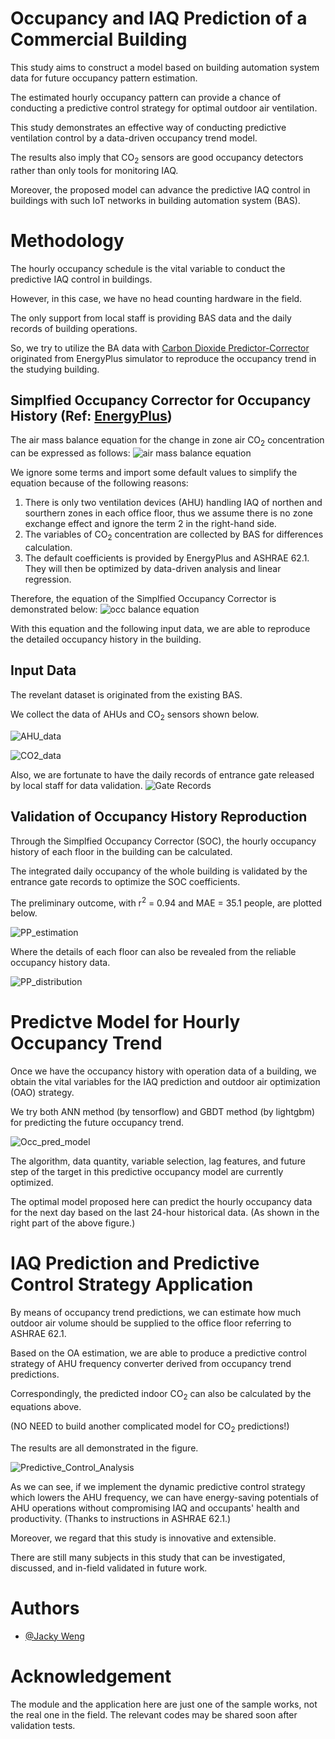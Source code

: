 # Occupancy and IAQ Prediction of a Commercial Building
This study aims to construct a model based on building automation system data for future occupancy pattern estimation.

The estimated hourly occupancy pattern can provide a chance of conducting a predictive control strategy for optimal outdoor air ventilation.

This study demonstrates an effective way of conducting predictive ventilation control by a data-driven occupancy trend model.

The results also imply that CO<sub>2</sub> sensors are good occupancy detectors rather than only tools for monitoring IAQ.

Moreover, the proposed model can advance the predictive IAQ control in buildings with such IoT networks in building automation system (BAS).


# Methodology

The hourly occupancy schedule is the vital variable to conduct the predictive IAQ control in buildings.

However, in this case, we have no head counting hardware in the field.

The only support from local staff is providing BAS data and the daily records of building operations.

So, we try to utilize the BA data with [Carbon Dioxide Predictor-Corrector](https://bigladdersoftware.com/epx/docs/9-5/engineering-reference/carbon-dioxide-predictor-corrector.html#carbon-dioxide-predictor-corrector) originated from EnergyPlus simulator to reproduce the occupancy trend in the studying building.

## Simplfied Occupancy Corrector for Occupancy History (Ref: [EnergyPlus](https://bigladdersoftware.com/epx/docs/9-5/engineering-reference/index.html))
The air mass balance equation for the change in zone air CO<sub>2</sub> concentration can be expressed as follows:
![air mass balance equation](https://github.com/JackyWeng526/Occupancy_Trend_and_IAQ_in_Commercial_Building/blob/main/docs/air_mass_balance_eq.PNG)

We ignore some terms and import some default values to simplify the equation because of the following reasons:
1. There is only two ventilation devices (AHU) handling IAQ of northen and sourthern zones in each office floor, thus we assume there is no zone exchange effect and ignore the term 2 in the right-hand side.
2. The variables of CO<sub>2</sub> concentration are collected by BAS for differences calculation.
3. The default coefficients is provided by EnergyPlus and ASHRAE 62.1. They will then be optimized by data-driven analysis and linear regression.

Therefore, the equation of the Simplfied Occupancy Corrector is demonstrated below:
![occ balance equation](https://github.com/JackyWeng526/Occupancy_Trend_and_IAQ_in_Commercial_Building/blob/main/docs/Occ_balance_eq.PNG)

With this equation and the following input data, we are able to reproduce the detailed occupancy history in the building.

## Input Data
The revelant dataset is originated from the existing BAS.

We collect the data of AHUs and CO<sub>2</sub> sensors shown below.

![AHU_data](https://github.com/JackyWeng526/Occupancy_Trend_and_IAQ_in_Commercial_Building/blob/main/docs/AHU_data.PNG)

![CO2_data](https://github.com/JackyWeng526/Occupancy_Trend_and_IAQ_in_Commercial_Building/blob/main/docs/CO2_data.PNG)

Also, we are fortunate to have the daily records of entrance gate released by local staff for data validation.
![Gate Records](https://github.com/JackyWeng526/Occupancy_Trend_and_IAQ_in_Commercial_Building/blob/main/docs/Gate_Record.PNG)

## Validation of Occupancy History Reproduction
Through the Simplfied Occupancy Corrector (SOC), the hourly occupancy history of each floor in the building can be calculated.

The integrated daily occupancy of the whole building is validated by the entrance gate records to optimize the SOC coefficients.

The preliminary outcome, with r<sup>2</sup> = 0.94 and MAE = 35.1 people, are plotted below.

![PP_estimation](https://github.com/JackyWeng526/Occupancy_Trend_and_IAQ_in_Commercial_Building/blob/main/docs/Population_estimate_1.PNG)

Where the details of each floor can also be revealed from the reliable occupancy history data.

![PP_distribution](https://github.com/JackyWeng526/Occupancy_Trend_and_IAQ_in_Commercial_Building/blob/main/docs/Population_distribution.PNG)


# Predictve Model for Hourly Occupancy Trend
Once we have the occupancy history with operation data of a building, we obtain the vital variables for the IAQ prediction and outdoor air optimization (OAO) strategy.

We try both ANN method (by tensorflow) and GBDT method (by lightgbm) for predicting the future occupancy trend.

![Occ_pred_model](https://github.com/JackyWeng526/Occupancy_Trend_and_IAQ_in_Commercial_Building/blob/main/docs/Occ_pred_model.PNG)

The algorithm, data quantity, variable selection, lag features, and future step of the target in this predictive occupancy model are currently optimized.

The optimal model proposed here can predict the hourly occupancy data for the next day based on the last 24-hour historical data. (As shown in the right part of the above figure.)


# IAQ Prediction and Predictive Control Strategy Application
By means of occupancy trend predictions, we can estimate how much outdoor air volume should be supplied to the office floor referring to ASHRAE 62.1. 

Based on the OA estimation, we are able to produce a predictive control strategy of AHU frequency converter derived from occupancy trend predictions.

Correspondingly, the predicted indoor CO<sub>2</sub> can also be calculated by the equations above. 

(NO NEED to build another complicated model for CO<sub>2</sub> predictions!)

The results are all demonstrated in the figure.

![Predictive_Control_Analysis](https://github.com/JackyWeng526/Occupancy_Trend_and_IAQ_in_Commercial_Building/blob/main/docs/Predictive_Control_Analysis.PNG)

As we can see, if we implement the dynamic predictive control strategy which lowers the AHU frequency, we can have energy-saving potentials of AHU operations without compromising  IAQ and occupants' health and productivity. (Thanks to instructions in ASHRAE 62.1.)

Moreover, we regard that this study is innovative and extensible. 

There are still many subjects in this study that can be investigated, discussed, and in-field validated in future work.


# Authors
- [@Jacky Weng](https://github.com/JackyWeng526)


# Acknowledgement
The module and the application here are just one of the sample works, not the real one in the field.
The relevant codes may be shared soon after validation tests.
